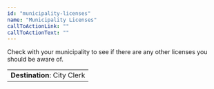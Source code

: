 ```yaml
---
id: "municipality-licenses"
name: "Municipality Licenses"
callToActionLink: ""
callToActionText: ""
---
```


Check with your municipality to see if there are any other licenses you should be aware of.

||
|---|
| **Destination**: City Clerk |